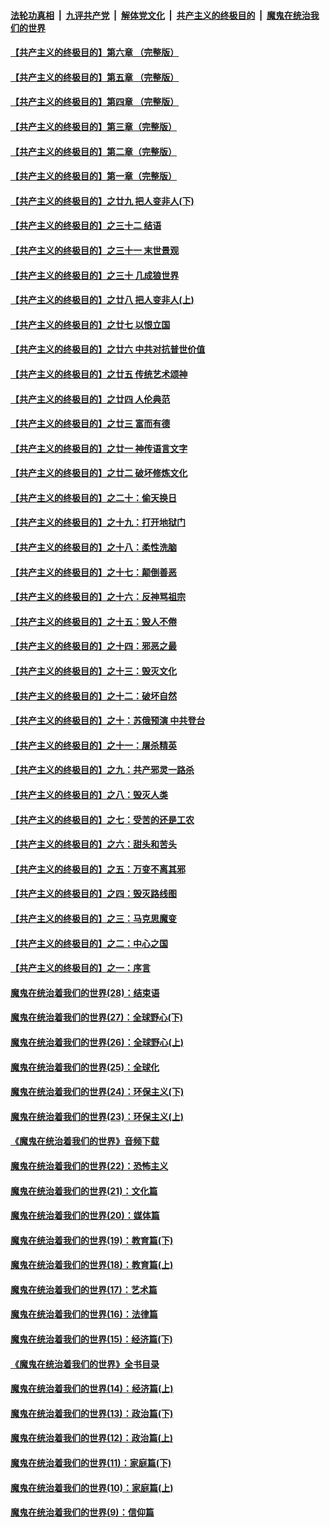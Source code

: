 ####  [法轮功真相](../../../../basic/blob/master/README.md?t=05061431) &nbsp;|&nbsp; [九评共产党](../../../../9ping.md/blob/master/README.md?t=05061431) &nbsp;|&nbsp; [解体党文化](../../../../jtdwh.md/blob/master/README.md?t=05061431)  &nbsp;|&nbsp; [共产主义的终极目的](../../../../gczydzjmd.md/blob/master/README.md?t=05061431) &nbsp;|&nbsp; [魔鬼在统治我们的世界](../../../../mgztzwmdsj.md/blob/master/README.md?t=05061431) 

#### [【共产主义的终极目的】第六章 （完整版）](../pages/nsc422/n11428913.md?t=05061431) 

#### [【共产主义的终极目的】第五章 （完整版）](../pages/nsc422/n11428912.md?t=05061431) 

#### [【共产主义的终极目的】第四章 （完整版）](../pages/nsc422/n11428907.md?t=05061431) 

#### [【共产主义的终极目的】第三章（完整版）](../pages/nsc422/n11428848.md?t=05061431) 

#### [【共产主义的终极目的】第二章（完整版）](../pages/nsc422/n11428831.md?t=05061431) 

#### [【共产主义的终极目的】第一章（完整版）](../pages/nsc422/n11417651.md?t=05061431) 

#### [【共产主义的终极目的】之廿九 把人变非人(下)](../pages/nsc422/n11344140.md?t=05061431) 

#### [【共产主义的终极目的】之三十二 结语](../pages/nsc422/n11360535.md?t=05061431) 

#### [【共产主义的终极目的】之三十一 末世景观](../pages/nsc422/n11351129.md?t=05061431) 

#### [【共产主义的终极目的】之三十 几成狼世界](../pages/nsc422/n11348280.md?t=05061431) 

#### [【共产主义的终极目的】之廿八 把人变非人(上)](../pages/nsc422/n11340492.md?t=05061431) 

#### [【共产主义的终极目的】之廿七 以恨立国](../pages/nsc422/n11336944.md?t=05061431) 

#### [【共产主义的终极目的】之廿六 中共对抗普世价值](../pages/nsc422/n11324785.md?t=05061431) 

#### [【共产主义的终极目的】之廿五 传统艺术颂神](../pages/nsc422/n11296396.md?t=05061431) 

#### [【共产主义的终极目的】之廿四 人伦典范](../pages/nsc422/n11296397.md?t=05061431) 

#### [【共产主义的终极目的】之廿三 富而有德](../pages/nsc422/n11283598.md?t=05061431) 

#### [【共产主义的终极目的】之廿一 神传语言文字](../pages/nsc422/n11263265.md?t=05061431) 

#### [【共产主义的终极目的】之廿二 破坏修炼文化](../pages/nsc422/n11245728.md?t=05061431) 

#### [【共产主义的终极目的】之二十：偷天换日](../pages/nsc422/n11238846.md?t=05061431) 

#### [【共产主义的终极目的】之十九：打开地狱门](../pages/nsc422/n11206376.md?t=05061431) 

#### [【共产主义的终极目的】之十八：柔性洗脑](../pages/nsc422/n11199994.md?t=05061431) 

#### [【共产主义的终极目的】之十七：颠倒善恶](../pages/nsc422/n11179782.md?t=05061431) 

#### [【共产主义的终极目的】之十六：反神骂祖宗](../pages/nsc422/n11166798.md?t=05061431) 

#### [【共产主义的终极目的】之十五：毁人不倦](../pages/nsc422/n11166792.md?t=05061431) 

#### [【共产主义的终极目的】之十四：邪恶之最](../pages/nsc422/n11150249.md?t=05061431) 

#### [【共产主义的终极目的】之十三：毁灭文化](../pages/nsc422/n11135227.md?t=05061431) 

#### [【共产主义的终极目的】之十二：破坏自然](../pages/nsc422/n11135214.md?t=05061431) 

#### [【共产主义的终极目的】之十：苏俄预演 中共登台](../pages/nsc422/n11118424.md?t=05061431) 

#### [【共产主义的终极目的】之十一：屠杀精英](../pages/nsc422/n11118442.md?t=05061431) 

#### [【共产主义的终极目的】之九：共产邪灵一路杀](../pages/nsc422/n11114139.md?t=05061431) 

#### [【共产主义的终极目的】之八：毁灭人类](../pages/nsc422/n11108503.md?t=05061431) 

#### [【共产主义的终极目的】之七：受苦的还是工农](../pages/nsc422/n11101809.md?t=05061431) 

#### [【共产主义的终极目的】之六：甜头和苦头](../pages/nsc422/n11096971.md?t=05061431) 

#### [【共产主义的终极目的】之五：万变不离其邪](../pages/nsc422/n11091285.md?t=05061431) 

#### [【共产主义的终极目的】之四：毁灭路线图](../pages/nsc422/n11086284.md?t=05061431) 

#### [【共产主义的终极目的】之三：马克思魔变](../pages/nsc422/n11061941.md?t=05061431) 

#### [【共产主义的终极目的】之二：中心之国](../pages/nsc422/n11047728.md?t=05061431) 

#### [【共产主义的终极目的】之一：序言](../pages/nsc422/n11086077.md?t=05061431) 

#### [魔鬼在统治着我们的世界(28)：结束语](../pages/nsc422/n10936246.md?t=05061431) 

#### [魔鬼在统治着我们的世界(27)：全球野心(下)](../pages/nsc422/n10928319.md?t=05061431) 

#### [魔鬼在统治着我们的世界(26)：全球野心(上)](../pages/nsc422/n10900318.md?t=05061431) 

#### [魔鬼在统治着我们的世界(25)：全球化](../pages/nsc422/n10788205.md?t=05061431) 

#### [魔鬼在统治着我们的世界(24)：环保主义(下)](../pages/nsc422/n10695307.md?t=05061431) 

#### [魔鬼在统治着我们的世界(23)：环保主义(上)](../pages/nsc422/n10688613.md?t=05061431) 

#### [《魔鬼在统治着我们的世界》音频下载](../pages/nsc422/n10635553.md?t=05061431) 

#### [魔鬼在统治着我们的世界(22)：恐怖主义](../pages/nsc422/n10614727.md?t=05061431) 

#### [魔鬼在统治着我们的世界(21)：文化篇](../pages/nsc422/n10597706.md?t=05061431) 

#### [魔鬼在统治着我们的世界(20)：媒体篇](../pages/nsc422/n10586579.md?t=05061431) 

#### [魔鬼在统治着我们的世界(19)：教育篇(下)](../pages/nsc422/n10564808.md?t=05061431) 

#### [魔鬼在统治着我们的世界(18)：教育篇(上)](../pages/nsc422/n10526970.md?t=05061431) 

#### [魔鬼在统治着我们的世界(17)：艺术篇](../pages/nsc422/n10499093.md?t=05061431) 

#### [魔鬼在统治着我们的世界(16)：法律篇](../pages/nsc422/n10485969.md?t=05061431) 

#### [魔鬼在统治着我们的世界(15)：经济篇(下)](../pages/nsc422/n10469975.md?t=05061431) 

#### [《魔鬼在统治着我们的世界》全书目录](../pages/nsc422/n10464261.md?t=05061431) 

#### [魔鬼在统治着我们的世界(14)：经济篇(上)](../pages/nsc422/n10457370.md?t=05061431) 

#### [魔鬼在统治着我们的世界(13)：政治篇(下)](../pages/nsc422/n10448270.md?t=05061431) 

#### [魔鬼在统治着我们的世界(12)：政治篇(上)](../pages/nsc422/n10444576.md?t=05061431) 

#### [魔鬼在统治着我们的世界(11)：家庭篇(下)](../pages/nsc422/n10440961.md?t=05061431) 

#### [魔鬼在统治着我们的世界(10)：家庭篇(上)](../pages/nsc422/n10435448.md?t=05061431) 

#### [魔鬼在统治着我们的世界(9)：信仰篇](../pages/nsc422/n10432159.md?t=05061431) 

